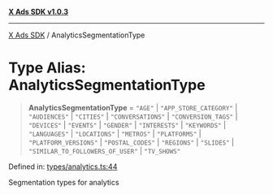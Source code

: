 [**X Ads SDK v1.0.3**](../README.md)

***

[X Ads SDK](../globals.md) / AnalyticsSegmentationType

# Type Alias: AnalyticsSegmentationType

> **AnalyticsSegmentationType** = `"AGE"` \| `"APP_STORE_CATEGORY"` \| `"AUDIENCES"` \| `"CITIES"` \| `"CONVERSATIONS"` \| `"CONVERSION_TAGS"` \| `"DEVICES"` \| `"EVENTS"` \| `"GENDER"` \| `"INTERESTS"` \| `"KEYWORDS"` \| `"LANGUAGES"` \| `"LOCATIONS"` \| `"METROS"` \| `"PLATFORMS"` \| `"PLATFORM_VERSIONS"` \| `"POSTAL_CODES"` \| `"REGIONS"` \| `"SLIDES"` \| `"SIMILAR_TO_FOLLOWERS_OF_USER"` \| `"TV_SHOWS"`

Defined in: [types/analytics.ts:44](https://github.com/kage1020/x-ads-sdk/blob/main/src/types/analytics.ts#L44)

Segmentation types for analytics
